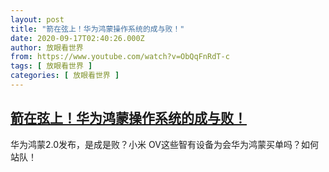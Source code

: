 ```yaml
---
layout: post
title: "箭在弦上！华为鸿蒙操作系统的成与败！"
date: 2020-09-17T02:40:26.000Z
author: 放眼看世界
from: https://www.youtube.com/watch?v=ObQqFnRdT-c
tags: [ 放眼看世界 ]
categories: [ 放眼看世界 ]
---
```

<!--1600310426000-->
[箭在弦上！华为鸿蒙操作系统的成与败！](https://www.youtube.com/watch?v=ObQqFnRdT-c)
------

<div>
华为鸿蒙2.0发布，是成是败？小米  OV这些智有设备为会华为鸿蒙买单吗？如何站队！
</div>
